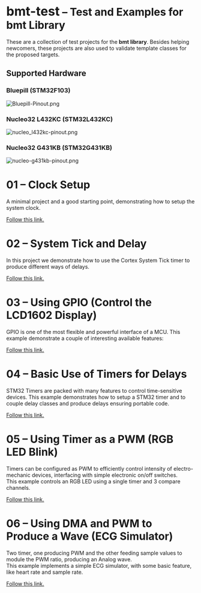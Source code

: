 # <big>bmt-test</big> &ndash; Test and Examples for bmt Library

These are a collection of test projects for the **bmt library**.
Besides helping newcomers, these projects are also used to validate
template classes for the proposed targets.


## Supported Hardware

### Bluepill (STM32F103)

![Bluepill-Pinout.png](images/Bluepill-Pinout.png)


### Nucleo32 L432KC (STM32L432KC)

![nucleo_l432kc-pinout.png](images/nucleo_l432kc-pinout.png)


### Nucleo32 G431KB (STM32G431KB)

![nucleo-g431kb-pinout.png](images/nucleo-g431kb-pinout.png)


# 01 &ndash; Clock Setup

A minimal project and a good starting point, demonstrating how to setup 
the system clock.

[Follow this link.](examples/01-clock-tree/README.md)


# 02 &ndash; System Tick and Delay

In this project we demonstrate how to use the Cortex System Tick timer 
to produce different ways of delays.

[Follow this link.](examples/02-systick-delay/README.md)


# 03 &ndash; Using GPIO (Control the LCD1602 Display)

GPIO is one of the most flexible and powerful interface of a MCU. This 
example demonstrate a couple of interesting available features:

[Follow this link.](examples/03-gpio-lcd1602/README.md)


# 04 &ndash; Basic Use of Timers for Delays

STM32 Timers are packed with many features to control time-sensitive 
devices. This example demonstrates how to setup a STM32 timer and to 
couple delay classes and produce delays ensuring portable code.

[Follow this link.](examples/04-timer-delay/README.md)


# 05 &ndash; Using Timer as a PWM (RGB LED Blink)

Timers can be configured as PWM to efficiently control intensity of 
electro-mechanic devices, interfacing with simple electronic on/off 
switches.  
This example controls an RGB LED using a single timer and 3 compare 
channels. 

[Follow this link.](examples/05-pwm/README.md)


# 06 &ndash; Using DMA and PWM to Produce a Wave (ECG Simulator)

Two timer, one producing PWM and the other feeding sample values to 
module the PWM ratio, producing an Analog wave.  
This example implements a simple ECG simulator, with some basic feature, like heart rate and sample rate.

[Follow this link.](examples/06-dma-pwm/README.md)


